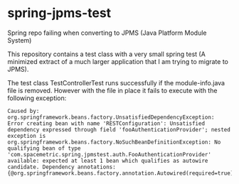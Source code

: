 # spring-jpms-test
Spring repo failing when converting to JPMS (Java Platform Module System)

This repository contains a test class with a very small spring test (A minimized extract of a much larger application that I am trying to migrate to JPMS).

The test class TestControllerTest runs successfully if the module-info.java file is removed. However with the file in place it fails to execute with the following exception:
```
Caused by: org.springframework.beans.factory.UnsatisfiedDependencyException: Error creating bean with name 'RESTConfiguration': Unsatisfied dependency expressed through field 'fooAuthenticationProvider'; nested exception is org.springframework.beans.factory.NoSuchBeanDefinitionException: No qualifying bean of type 'com.spacemetric.spring.jpmstest.auth.FooAuthenticationProvider' available: expected at least 1 bean which qualifies as autowire candidate. Dependency annotations: {@org.springframework.beans.factory.annotation.Autowired(required=true)}
```
